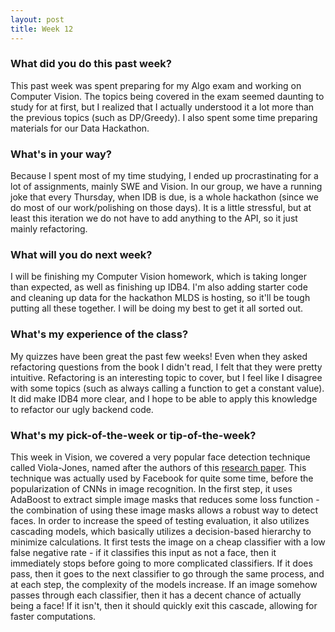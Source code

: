```yaml
---
layout: post
title: Week 12
---
```


### What did you do this past week?
This past week was spent preparing for my Algo exam and working on Computer Vision. The topics being covered in the exam seemed daunting to study for at first, but I realized that I actually understood it a lot more than the previous topics (such as DP/Greedy). I also spent some time preparing materials for our Data Hackathon.

### What's in your way?
Because I spent most of my time studying, I ended up procrastinating for a lot of assignments, mainly SWE and Vision. In our group, we have a running joke that every Thursday, when IDB is due, is a whole hackathon (since we do most of our work/polishing on those days). It is a little stressful, but at least this iteration we do not have to add anything to the API, so it just mainly refactoring. 

### What will you do next week?
I will be finishing my Computer Vision homework, which is taking longer than expected, as well as finishing up IDB4. I'm also adding starter code and cleaning up data for the hackathon MLDS is hosting, so it'll be tough putting all these together. I will be doing my best to get it all sorted out.

### What's my experience of the class?
My quizzes have been great the past few weeks! Even when they asked refactoring questions from the book I didn't read, I felt that they were pretty intuitive. Refactoring is an interesting topic to cover, but I feel like I disagree with some topics (such as always calling a function to get a constant value). It did make IDB4 more clear, and I hope to be able to apply this knowledge to refactor our ugly backend code.

### What's my pick-of-the-week or tip-of-the-week?
This week in Vision, we covered a very popular face detection technique called Viola-Jones, named after the authors of this [research paper](https://www.cs.cmu.edu/~efros/courses/LBMV07/Papers/viola-cvpr-01.pdf). This technique was actually used by Facebook for quite some time, before the popularization of CNNs in image recognition. In the first step, it uses AdaBoost to extract simple image masks that reduces some loss function - the combination of using these image masks allows a robust way to detect faces. In order to increase the speed of testing evaluation, it also utilizes cascading models, which basically utilizes a decision-based hierarchy to minimize calculations. It first tests the image on a cheap classifier with a low false negative rate - if it classifies this input as not a face, then it immediately stops before going to more complicated classifiers. If it does pass, then it goes to the next classifier to go through the same process, and at each step, the complexity of the models increase. If an image somehow passes through each classifier, then it has a decent chance of actually being a face! If it isn't, then it should quickly exit this cascade, allowing for faster computations.